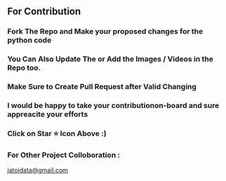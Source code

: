 ## For Contribution

### Fork The Repo and Make your proposed changes for the python code
### You Can Also Update The or Add the Images / Videos in the Repo too.
### Make Sure to Create Pull Request after Valid Changing

### I would be happy to take your contributionon-board and sure appreacite your efforts

### Click on Star :star: Icon Above :)

### For Other Project Colloboration :
jatoidata@gmail.com
